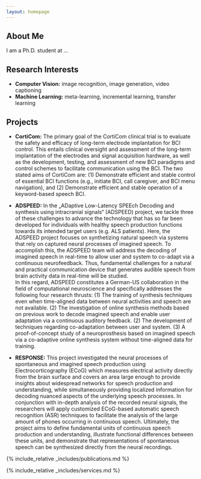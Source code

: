 ```yaml
---
layout: homepage
---
```


## About Me

I am a Ph.D. student at ...

## Research Interests

- **Computer Vision:** image recognition, image generation, video captioning
- **Machine Learning:** meta-learning, incremental learning, transfer learning

## Projects

- **CortiCom:** The primary goal of the CortiCom clinical trial is to evaluate the safety and efficacy of long-term electrode implantation for BCI control.  This entails clinical oversight and assessment of the long-term implantation of the electrodes and signal acquisition hardware, as well as the development, testing, and assessment of new BCI paradigms and control schemes to facilitate communication using the BCI. The two stated aims of CortiCom are: (1) Demonstrate efficient and stable control of essential BCI functions (e.g., initiate BCI, call caregiver, and BCI menu navigation), and (2) Demonstrate efficient and stable operation of a keyword-based speech BCI.

- **ADSPEED:** In the „ADaptive Low-Latency SPEEch Decoding and synthesis using intracranial signals“ (ADSPEED) project, we tackle three of these challenges to advance the technology that has so far been developed for individuals with healthy speech production functions towards its intended target users (e.g. ALS patients). Here, the ADSPEED project focuses on synthetizing natural speech via systems that rely on captured neural processes of imagined speech. To accomplish this, the ADSPEED team will address the decoding of imagined speech in real-time to allow user and system to co-adapt via a continuous neurofeedback. Thus, fundamental challenges for a natural and practical communication device that generates audible speech from brain activity data in real-time will be studied. <br> In this regard, ADSPEED constitutes a German-US collaboration in the field of computational neuroscience and specifically addresses the following four research thrusts: (1) The training of synthesis techniques even when time-aligned data between neural activities and speech are not available. (2) The investigation of online synthesis methods based on previous work to decode imagined speech and enable user adaptation via a continuous auditory feedback. (2) The development of techniques regarding co-adaptation between user and system. (3) A proof-of-concept study of a neuroprosthesis based on imagined speech via a co-adaptive online synthesis system without time-aligned data for training.

- **RESPONSE:** This project investigated the neural processes of spontaneous and imagined speech production using Electrocorticography (ECoG) which measures electrical activity directly from the brain surface and covers an area large enough to provide insights about widespread networks for speech production and understanding, while simultaneously providing localized information for decoding nuanced aspects of the underlying speech processes. In conjunction with in-depth analysis of the recorded neural signals, the researchers will apply customized ECoG-based automatic speech recognition (ASR) techniques to facilitate the analysis of the large amount of phones occurring in continuous speech. Ultimately, the project aims to define fundamental units of continuous speech production and understanding, illustrate functional differences between these units, and demonstrate that representations of spontaneous speech can be synthesized directly from the neural recordings.

{% include_relative _includes/publications.md %}

{% include_relative _includes/services.md %}
